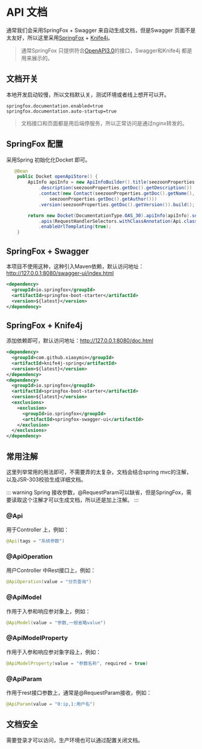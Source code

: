 # API 文档

通常我们会采用SpringFox + Swagger 来自动生成文档，但是Swagger 页面不是太友好，所以这里采用[SpringFox](http://springfox.github.io/springfox/) + [Knife4j](https://gitee.com/xiaoym/knife4j)。
> 通常SpringFox 只提供符合[OpenAPI3.0](https://swagger.io/specification/)的接口，Swagger和Knife4j 都是用来展示的。

## 文档开关

本地开发启动较慢，所以文档默认关，测试环境或者线上想开可以开。

```
springfox.documentation.enabled=true
springfox.documentation.auto-startup=true
```

> 文档接口和页面都是用后端停服务，所以正常访问是通过nginx转发的。

## SpringFox 配置

采用Spring 初始化化Docket 即可。

```java
   @Bean
    public Docket openApiStore() {
        ApiInfo apiInfo = new ApiInfoBuilder().title(seezoonProperties.getDoc().getName())
            .description(seezoonProperties.getDoc().getDescription())
            .contact(new Contact(seezoonProperties.getDoc().getName(), seezoonProperties.getDoc().getUrl(),
                seezoonProperties.getDoc().getAuthor()))
            .version(seezoonProperties.getDoc().getVersion()).build();

        return new Docket(DocumentationType.OAS_30).apiInfo(apiInfo).select()
            .apis(RequestHandlerSelectors.withClassAnnotation(Api.class)).paths(PathSelectors.any()).build()
            .enableUrlTemplating(true);
    }
```

## SpringFox + Swagger

本项目不使用这种，这种引入Maven依赖，默认访问地址：http://127.0.0.1:8080/swagger-ui/index.html

```xml
<dependency>
  <groupId>io.springfox</groupId>
  <artifactId>springfox-boot-starter</artifactId>
  <version>${latest}</version>
</dependency>
```

## SpringFox + Knife4j

添加依赖即可，默认访问地址：http://127.0.0.1:8080/doc.html

```xml
<dependency>
  <groupId>com.github.xiaoymin</groupId>
  <artifactId>knife4j-spring</artifactId>
  <version>${latest}</version>
</dependency>
<dependency>
  <groupId>io.springfox</groupId>
  <artifactId>springfox-boot-starter</artifactId>
  <version>${latest}</version>
  <exclusions>
    <exclusion>
      <groupId>io.springfox</groupId>
      <artifactId>springfox-swagger-ui</artifactId>
    </exclusion>
  </exclusions>
</dependency>
```

## 常用注解

这里列举常用的用法即可，不需要弄的太复杂，文档会结合spring mvc的注解，以及JSR-303校验生成详细文档。

::: warning
Spring 接收参数，@RequestParam可以缺省，但是SpringFox，需要读取这个注解才可以生成文档，所以还是加上注解。
:::

### @Api

用于Controller 上，例如：

```java
@Api(tags = "系统参数")
```

### @ApiOperation

用户Controller 中Rest接口上，例如：

```java
@ApiOperation(value = "分页查询")
```

### @ApiModel

作用于入参和响应参对象上，例如：

```java
@ApiModel(value = "参数,一般省略value")
```

### @ApiModelProperty

作用于入参和响应参对象字段上，例如：

```java
@ApiModelProperty(value = "参数名称", required = true)
```

### @ApiParam

作用于rest接口参数上，通常是@RequestParam接收，例如：

```java
@ApiParam(value = "0:ip,1:用户名")
```

## 文档安全

需要登录才可以访问，生产环境也可以通过配置关闭文档。
